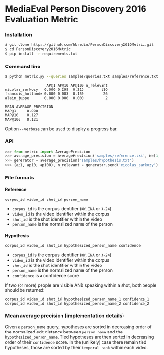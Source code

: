 # MediaEval Person Discovery 2016 Evaluation Metric

### Installation

```bash
$ git clone https://github.com/hbredin/PersonDiscovery2016Metric.git
$ cd PersonDiscovery2016Metric
$ pip install -r requirements.txt
```

### Command line

```bash
$ python metric.py --queries samples/queries.txt samples/reference.txt samples/hypothesis.txt
```

```
                   AP@1 AP@10 AP@100 n_relevant
nicolas_sarkozy   0.000 0.299  0.213        116
francois_hollande 0.000 0.083  0.150         26
alain_juppe       0.000 0.000  0.000          2

MEAN AVERAGE PRECISION
MAP@1     0.000
MAP@10    0.127
MAP@100   0.121
```

Option `--verbose` can be used to display a progress bar.

### API

```python
>>> from metric import AveragePrecision
>>> average_precision = AveragePrecision('samples/reference.txt', K=[1, 10, 100])
>>> generator = average_precision('samples/hypothesis.txt')
>>> (ap1, ap10, ap100), n_relevant = generator.send('nicolas_sarkozy')
```

### File formats

#### Reference

`corpus_id video_id shot_id person_name`
* `corpus_id` is the corpus identifier (`DW`, `INA` or `3-24`)
* `video_id` is the video identifier within the corpus
* `shot_id` is the shot identifier within the video
* `person_name` is the normalized name of the person


#### Hypothesis

`corpus_id video_id shot_id hypothesized_person_name confidence`
* `corpus_id` is the corpus identifier (`DW`, `INA` or `3-24`)
* `video_id` is the video identifier within the corpus
* `shot_id` is the shot identifier within the video
* `person_name` is the normalized name of the person
* `confidence` is a confidence score

If two (or more) people are visible AND speaking within a shot, both people should be returned:
```
corpus_id video_id shot_id hypothesized_person_name_1 confidence_1
corpus_id video_id shot_id hypothesized_person_name_2 confidence_2
```

### Mean average precision (implementation details)

Given a `person_name` query, hypotheses are sorted in decreasing order of the normalized edit distance between `person_name` and the `hypothesized_person_name`. Tied hypotheses are then sorted in decreasing order of their `confidence` score.
In the (unlikely) case there remain tied hypotheses, those are sorted by their `temporal rank` within each video.
